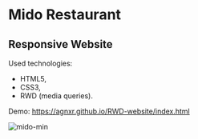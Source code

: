 # Mido Restaurant

## Responsive Website

Used technologies:

* HTML5,
* CSS3,
* RWD (media queries).

Demo: https://agnxr.github.io/RWD-website/index.html

![mido-min](https://user-images.githubusercontent.com/32043294/34239047-321ef0bc-e605-11e7-88af-46c6f62d45f4.png)

